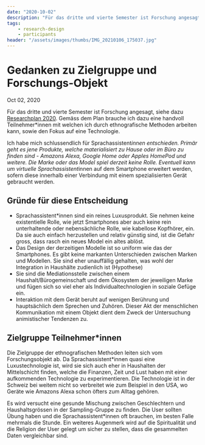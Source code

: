 ```yaml
---
date: "2020-10-02"
description: "Für das dritte und vierte Semester ist Forschung angesagt. Gemäss dem Research Plan brauche ich dazu eine handvoll Teilnehmer*innen mit welchen ich durch ethnografische Methoden arbeiten kann, sowie den Fokus auf eine Technologie."
tags:
    - research-design
    - participants
header: "/assets/images/thumbs/IMG_20210106_175037.jpg"
---
```


# Gedanken zu Zielgruppe und Forschungs-Objekt
Oct 02, 2020

Für das dritte und vierte Semester ist Forschung angesagt, siehe dazu [Researchplan 2020](journal/Researchplan%202020.md). Gemäss dem Plan brauche ich dazu eine handvoll Teilnehmer*innen mit welchen ich durch ethnografische Methoden arbeiten kann, sowie den Fokus auf eine Technologie.

Ich habe mich schlussendlich für Sprachassistent*innen entschieden. Primär geht es jene Produkte, welche materialisiert zu Hause oder im Büro zu finden sind - Amazons Alexa, Google Home oder Apples HomePod und weitere. Die Marke oder das Model spiel derzeit keine Rolle. Eventuell kann um virtuelle Sprachassistent*innen auf dem Smartphone erweitert werden, sofern diese innerhalb einer Verbindung mit einem spezialisierten Gerät gebraucht werden.

## Gründe für diese Entscheidung
- Sprachassistent*innen sind ein reines Luxusprodukt. Sie nehmen keine existentielle Rolle, wie jetzt Smartphones aber auch keine rein unterhaltende oder nebensächliche Rolle, wie kabellose Kopfhörer, ein. Da sie auch einfach herzustellen und relativ günstig sind, ist die Gefahr gross, dass rasch ein neues Model ein altes ablöst.
- Das Design der derzeitigen Modelle ist so uniform wie das der Smartphones. Es gibt keine markanten Unterschieden zwischen Marken und Modellen. Sie sind eher unauffällig gehalten, was wohl der Integration in Haushälte zudienlich ist (Hypothese)
- Sie sind die Mediationsstelle zwischen einem Haushalt/Bürogemeinschaft und dem Ökosystem der jeweiligen Marke und fügen sich so viel eher als Individualtechnologien in soziale Gefüge ein.
- Interaktion mit dem Gerät beruht auf wenigen Berührung und hauptsächlich dem Sprechen und Zuhören. Dieser Akt der menschlichen Kommunikation mit einem Objekt dient dem Zweck der Untersuchung animistischer Tendenzen zu.

## Zielgruppe Teilnehmer*innen
Die Zielgruppe der ethnografischen Methoden leiten sich vom Forschungsobjekt ab. Da Sprachassistent*innen quasi eine Luxustechnologie ist, wird sie sich auch eher in Haushalten der Mittelschicht finden, welche die Finanzen, Zeit und Lust haben mit einer aufkommenden Technologie zu experimentieren. Die Technologie ist in der Schweiz bei weitem nicht so verbreitet wie zum Beispiel in den USA, wo Geräte wie Amazons Alexa schon öfters zum Alltag gehören.

Es wird versucht eine gesunde Mischung zwischen Geschlechtern und Haushaltsgrössen in der Sampling-Gruppe zu finden. Die User sollten Übung haben und die Sprachassistent*innen oft brauchen, im besten Falle mehrmals die Stunde. Ein weiteres Augenmerk wird auf die Spiritualität und die Religion der User gelegt um sicher zu stellen, dass die gesammelten Daten vergleichbar sind.